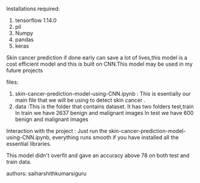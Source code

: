 Installations required:
1) tensorflow 1.14.0
2) pil
3) Numpy
4) pandas
5) keras

Skin cancer prediction if done early can save a lot of lives,this model is a cost efficient model and this is built on CNN.This model may be used in my future projects  

files:
1) skin-cancer-prediction-model-using-CNN.ipynb : This  is esentially our main file that we will be using to detect skin cancer . 
2) data :This is the folder that contains dataset.
	It has two  folders test,train
	In train we have 2637 benign and malignant images
	In test we have 600 benign and malignant images

Interaction with the project :
 Just run the skin-cancer-prediction-model-using-CNN.ipynb, everything runs smooth if you have installed all the essential libraries.


This model didn't overfit and gave an accuracy above 78 on both test and train data.   

 

 authors:
  saiharshithkumarsiguru

  
